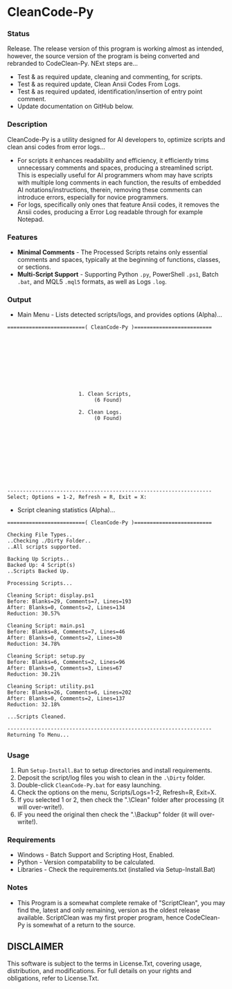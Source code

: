 # CleanCode-Py

### Status
Release. The release version of this program is working almost as intended, however, the source version of the program is being converted and rebranded to CodeClean-Py. NExt steps are...
- Test & as required update, cleaning and commenting, for scripts.
- Test & as required update, Clean Ansii Codes From Logs.
- Test & as required updated, identification/insertion of entry point comment.
- Update documentation on GitHub below.

### Description
CleanCode-Py is a utility designed for AI developers to, optimize scripts and clean ansi codes from error logs...
- For scripts it enhances readability and efficiency, it efficiently trims unnecessary comments and spaces, producing a streamlined script. This is especially useful for AI programmers whom may have scripts with multiple long comments in each function, the results of embedded AI notations/instructions, therein, removing these comments can introduce errors, especially for novice programmers.
- For logs, specifically only ones that feature Ansii codes, it removes the Ansii codes, producing a Error Log readable through for example Notepad.

### Features
- **Minimal Comments** - The Processed Scripts retains only essential comments and spaces, typically at the beginning of functions, classes, or sections.
- **Multi-Script Support** -  Supporting Python `.py`, PowerShell `.ps1`, Batch `.bat`, and MQL5 `.mql5` formats, as well as Logs `.log`.

### Output
- Main Menu - Lists detected scripts/logs, and provides options (Alpha)...
```
=========================( CleanCode-Py )=========================










                       1. Clean Scripts,
                            (6 Found)

                       2. Clean Logs.
                            (0 Found)











------------------------------------------------------------------
Select; Options = 1-2, Refresh = R, Exit = X:

```
- Script cleaning statistics (Alpha)...
```
=========================( CleanCode-Py )=========================

Checking File Types..
..Checking ./Dirty Folder..
..All scripts supported.

Backing Up Scripts..
Backed Up: 4 Script(s)
..Scripts Backed Up.

Processing Scripts...

Cleaning Script: display.ps1
Before: Blanks=29, Comments=7, Lines=193
After: Blanks=0, Comments=2, Lines=134
Reduction: 30.57%

Cleaning Script: main.ps1
Before: Blanks=8, Comments=7, Lines=46
After: Blanks=0, Comments=2, Lines=30
Reduction: 34.78%

Cleaning Script: setup.py
Before: Blanks=6, Comments=2, Lines=96
After: Blanks=0, Comments=3, Lines=67
Reduction: 30.21%

Cleaning Script: utility.ps1
Before: Blanks=26, Comments=6, Lines=202
After: Blanks=0, Comments=2, Lines=137
Reduction: 32.18%

...Scripts Cleaned.

------------------------------------------------------------------
Returning To Menu...

```

##

### Usage
1. Run `Setup-Install.Bat` to setup directories and install requirements.
1. Deposit the script/log files you wish to clean in the `.\Dirty` folder.
2. Double-click `CleanCode-Py.bat` for easy launching.
3. Check the options on the menu, Scripts/Logs=1-2, Refresh=R, Exit=X.
4. If you selected 1 or 2, then check the ".\Clean" folder after processing  (it will over-write!).
5. IF you need the original then check the ".\Backup" folder (it will over-write!).

### Requirements
- Windows - Batch Support and Scripting Host, Enabled.
- Python - Version compatability to be calculated.
- Libraries - Check the requirements.txt (installed via Setup-Install.Bat)

### Notes
- This Program is a somewhat complete remake of "ScriptClean", you may find the, latest and only remaining, version as the oldest release available. ScriptClean was my first proper program, hence CodeClean-Py is somewhat of a return to the source.

## DISCLAIMER
This software is subject to the terms in License.Txt, covering usage, distribution, and modifications. For full details on your rights and obligations, refer to License.Txt.
